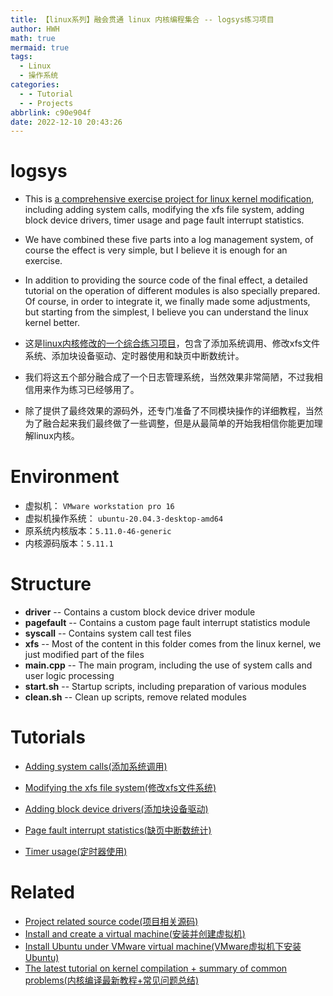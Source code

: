 ```yaml
---
title: 【linux系列】融会贯通 linux 内核编程集合 -- logsys练习项目
author: HWH
math: true
mermaid: true
tags:
  - Linux
  - 操作系统
categories:
  - - Tutorial
  - - Projects
abbrlink: c90e904f
date: 2022-12-10 20:43:26
---
```


# logsys
- This is [a comprehensive exercise project for linux kernel modification](https://github.com/HWH-2019/logsys), including adding system calls, modifying the xfs file system, adding block device drivers, timer usage and page fault interrupt statistics.
- We have combined these five parts into a log management system, of course the effect is very simple, but I believe it is enough for an exercise.
- In addition to providing the source code of the final effect, a detailed tutorial on the operation of different modules is also specially prepared. Of course, in order to integrate it, we finally made some adjustments, but starting from the simplest, I believe you can understand the linux kernel better.

- 这是[linux内核修改的一个综合练习项目](https://github.com/HWH-2019/logsys)，包含了添加系统调用、修改xfs文件系统、添加块设备驱动、定时器使用和缺页中断数统计。
- 我们将这五个部分融合成了一个日志管理系统，当然效果非常简陋，不过我相信用来作为练习已经够用了。
- 除了提供了最终效果的源码外，还专门准备了不同模块操作的详细教程，当然为了融合起来我们最终做了一些调整，但是从最简单的开始我相信你能更加理解linux内核。


# Environment
- 虚拟机： `VMware workstation pro 16`
- 虚拟机操作系统： `ubuntu-20.04.3-desktop-amd64`
- 原系统内核版本：`5.11.0-46-generic`
- 内核源码版本：`5.11.1`

# Structure
- **driver** -- Contains a custom block device driver module
- **pagefault** -- Contains a custom page fault interrupt statistics module
- **syscall** -- Contains system call test files
- **xfs** -- Most of the content in this folder comes from the linux kernel, we just modified part of the files
- **main.cpp** -- The main program, including the use of system calls and user logic processing
- **start.sh** -- Startup scripts, including preparation of various modules
- **clean.sh** -- Clean up scripts, remove related modules

# Tutorials
- [Adding system calls(添加系统调用)](https://blog.csdn.net/h2763246823/article/details/122534644?spm=1001.2014.3001.5501)

- [Modifying the xfs file system(修改xfs文件系统)](https://blog.csdn.net/h2763246823/article/details/122538992?spm=1001.2014.3001.5501)

- [Adding block device drivers(添加块设备驱动)](https://blog.csdn.net/h2763246823/article/details/122548221?spm=1001.2014.3001.5501)

- [Page fault interrupt statistics(缺页中断数统计)](https://blog.csdn.net/h2763246823/article/details/122559742)

- [Timer usage(定时器使用)](https://blog.csdn.net/weixin_45762499/article/details/122566973)

# Related
- [Project related source code(项目相关源码)](https://github.com/HWH-2019/logsys)
- [Install and create a virtual machine(安装并创建虚拟机)](https://blog.csdn.net/h2763246823/article/details/122522464)
- [Install Ubuntu under VMware virtual machine(VMware虚拟机下安装Ubuntu)](https://blog.csdn.net/h2763246823/article/details/122523076)
- [The latest tutorial on kernel compilation + summary of common problems(内核编译最新教程+常见问题总结)](https://blog.csdn.net/h2763246823/article/details/122522326)
